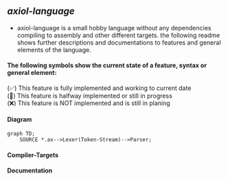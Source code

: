 ## _*axiol-language*_

- axiol-language is a small hobby language without any dependencies compiling 
to assembly and other different targets. the following readme  shows further descriptions
and documentations to features and general elements of the language.

#### The following symbols show the current state of a feature, syntax or general element:

(✅) This feature is fully implemented and working to current date   
(🚧) This feature is halfway implemented or still in progress   
(❌) This feature is NOT implemented and is still in planing

#### Diagram

```mermaid
graph TD;
    SOURCE *.ax-->Lexer(Token-Stream)-->Parser;
```

#### Compiler-Targets


#### Documentation 
